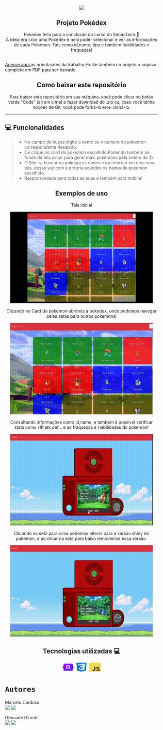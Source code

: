 <p align="center">
 <img width="100px" src="https://cdn-icons-png.flaticon.com/512/188/188942.png" align="center"/>
<h2 align="center"> Projeto Pokédex</h2>
<p align="center">Pokedex feita para a conclusão do curso do SenacTech.🌱 <br>
A ideia era criar uma Pokédex e nela poder selecionar e ver as informações de cada Pokémon.
Tais como id,nome, tipo e também habilidades e fraquezas! </p> <br>
<a align="center" href="https://drive.google.com/file/d/1EAb3j08Hzf9EC-L4RgYCPiNyDZkNNT9R/view?usp=sharing">Acesse aqui </a>as orientações do trabalho.Existe também no projeto o arquivo completo em PDF para ser baixado.





<h2 align="center">Como baixar este repositório</h2>

<p align="center">Para baixar este repositório em sua máquina, você pode clicar no botão verde "Code" (ali em cima) e fazer download do .zip ou, caso você tenha noções de Git, você pode forká-lo e/ou cloná-lo.</p> 

---
## 💻 Funcionalidades

> * No campo de busca digite  o nome ou o numero do pokemon correspondente desejado.
> * Ou clique no card do pokemon escolhido.Podendo também ao fundo da tela clicar para gerar mais pokémons pela ordem da ID.
> * O Site ira buscar na pokeapi os dados e ira retornar em uma nova tela, dessa vez com a própria pokedex os dados do pokemon escolhido.
> * Responsividade para todas as telas e também para mobile!


<h2 align="center"> Exemplos de uso </h2>

<p align="center">Tela inicial </p>
<p align="center">
<img width= "470" height="300" src="assets/gif/teleInicial.gif">
</p>
<p align="center">Clicando no Card do pokemon abrimos a pokedex, onde podemos navegar pelas setas para outros pokemons!</p>
<p align="center">
<img width= "470" height="300" src="assets/gif/cliqueNoCard.gif">
</p>
<p align="center">Consultando informações como id,name, e também é possivel verificar stats como HP,atk,def... e as fraquezas e Habilidades do pokemon!</p>
<p align="center">
<img width= "470" height="300" src="assets/gif/statsEfraquezas.gif">
</p>
<p align="center">Clicando na seta para cima podemos alterar para a versão shiny do pokemon, e ao clicar na seta para baixo removemos essa versão.</p>
<p align="center">
<img width="470" height="300" src="assets/gif/shinyButton.gif">
</p>
<h2 align="center"> Tecnologias utilizadas 💻</h2>
<div align="center" style="display: inline_block">
  <img align="center" alt="HTML" height="30" width="40" src="https://raw.githubusercontent.com/devicons/devicon/master/icons/bootstrap/bootstrap-original.svg">
  <img align="center" alt="CSS" height="30" width="40" src="https://raw.githubusercontent.com/devicons/devicon/master/icons/css3/css3-original.svg">
  <img align="center" alt="JS" height="30" width="40" src="https://raw.githubusercontent.com/devicons/devicon/master/icons/javascript/javascript-original.svg">
</div>

# `Autores`

Marcelo Cardoso </br>
<a href="https://www.linkedin.com/in/marcelo-cardoso-0372b385/"><img src="https://img.shields.io/badge/LinkedIn-0077B5?style=for-the-badge&logo=linkedin&logoColor=white"></a> <a href="https://github.com/MarceloBiotto"><img src="https://img.shields.io/badge/GitHub-100000?style=for-the-badge&logo=github&logoColor=white"></a>

Geovane Girardi </br>
<a href="https://www.linkedin.com/in/geovane-girard-070915142/"><img src="https://img.shields.io/badge/LinkedIn-0077B5?style=for-the-badge&logo=linkedin&logoColor=white"></a>
<a href="https://github.com/geovanegirard"><img src="https://img.shields.io/badge/GitHub-100000?style=for-the-badge&logo=github&logoColor=white"></a>
